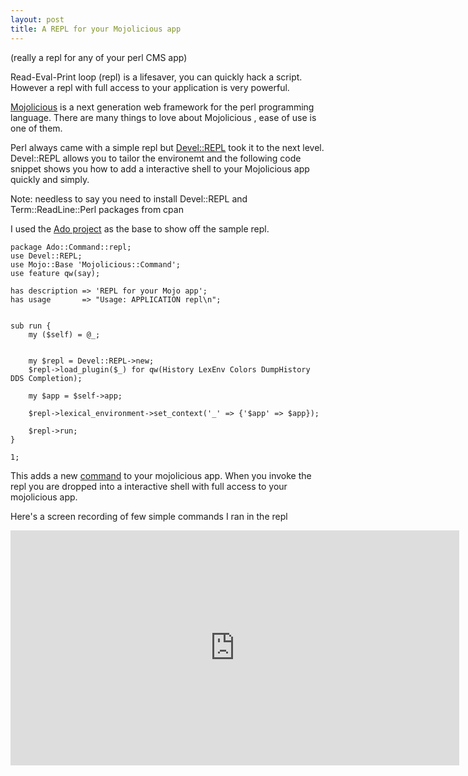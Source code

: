 ```yaml
---
layout: post
title: A REPL for your Mojolicious app
---
```


(really a repl for any of your perl CMS app)

Read-Eval-Print loop (repl) is a lifesaver, you can quickly hack a script. However a repl with full access to your application is very powerful.

[Mojolicious](http://mojolicious.org/) is a next generation web framework for the perl programming language. There are many things to love about Mojolicious , ease of use is one of them.

Perl always came with a simple repl but [Devel::REPL](http://search.cpan.org/~ether/Devel-REPL-1.003028/lib/Devel/REPL.pm) took it to the next level. Devel::REPL allows you to tailor the environemt and the following  code snippet shows you how to add a interactive shell to your Mojolicious app quickly and simply.

Note: needless to say you need to install Devel::REPL and Term::ReadLine::Perl packages from cpan

I used the [Ado project](https://github.com/kberov/Ado) as the base to show off the sample repl.

```
package Ado::Command::repl;
use Devel::REPL;
use Mojo::Base 'Mojolicious::Command';
use feature qw(say);

has description => 'REPL for your Mojo app';
has usage       => "Usage: APPLICATION repl\n";


sub run {
    my ($self) = @_;


    my $repl = Devel::REPL->new;
    $repl->load_plugin($_) for qw(History LexEnv Colors DumpHistory DDS Completion);

    my $app = $self->app;

    $repl->lexical_environment->set_context('_' => {'$app' => $app});

    $repl->run;
}

1;
```

This adds a new [command](http://mojolicious.org/perldoc/Mojolicious/Guides/Cookbook#Adding-commands-to-Mojolicious) to your mojolicious app. When you invoke the repl you are dropped into a interactive shell with full access to your mojolicious app.

Here's a screen recording of few simple commands I ran in the repl

<iframe width="718" height="376" src="https://csandeep.github.io/public/video/repl.mp4" frameborder="0"> </iframe>

